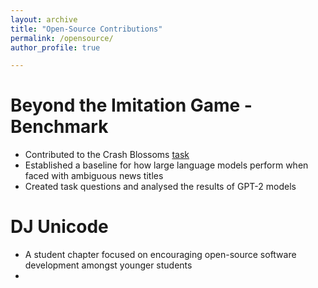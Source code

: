 ```yaml
---
layout: archive
title: "Open-Source Contributions"
permalink: /opensource/
author_profile: true

---
```


Beyond the Imitation Game - Benchmark
======
* Contributed to the Crash Blossoms [task](https://github.com/google/BIG-bench/tree/main/bigbench/benchmark_tasks/crash_blossom)
* Established a baseline for how large language models perform when faced with ambiguous news titles
* Created task questions and analysed the results of GPT-2 models

DJ Unicode
======
* A student chapter focused on encouraging open-source software development amongst younger students
* 
